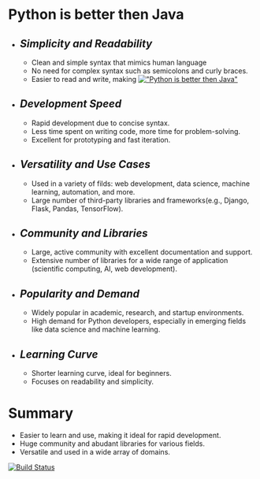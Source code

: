 # Python is better then Java
- ## _Simplicity and Readability_
    - Clean and simple syntax that mimics human language
    - No need for complex syntax such as semicolons and curly braces.
    - Easier to read and write, making 
[!["Python is better then Java"](https://www.digitalnest.in/blog/wp-content/uploads/2019/07/How-is-Python-better-than-Java.png)](https://www.digitalnest.in/blog/wp-content/uploads/2019/07/How-is-Python-better-than-Java.png)

- ## _Development Speed_
    - Rapid development due to concise syntax.
    - Less time spent on writing code, more time for problem-solving.
    - Excellent for prototyping and fast iteration.

- ## _Versatility and Use Cases_
    - Used in a variety of filds: web development, data science, machine learning, automation, and more.
    - Large number of third-party libraries and frameworks(e.g., Django, Flask, Pandas, TensorFlow).

- ## _Community and Libraries_
    - Large, active community with excellent documentation and support.
    - Extensive number of libraries for a wide range of application (scientific computing, AI, web development).

- ## _Popularity and Demand_
    - Widely popular in academic, research, and startup environments.
    - High demand for Python developers, especially in emerging fields like data science and machine learning.

- ## _Learning Curve_
    - Shorter learning curve, ideal for beginners.
    - Focuses on readability and simplicity.

# Summary
- Easier to learn and use, making it ideal for rapid development.
- Huge community and abudant libraries for various fields.
- Versatile and used in a wide array of domains.

[![Build Status](https://dezyre.gumlet.io/images/Java+vs+Python+for+Data+Science/Java+vs+Python+for+Data+Science.png?w=376&dpr=2.6)](https://dezyre.gumlet.io/images/Java+vs+Python+for+Data+Science/Java+vs+Python+for+Data+Science.png?w=376&dpr=2.6)
